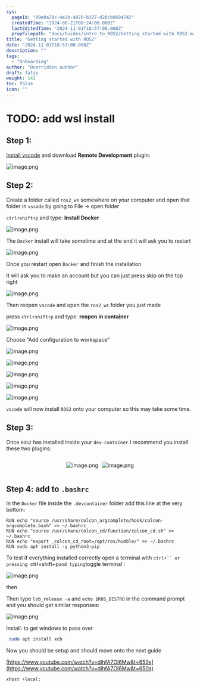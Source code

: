 ```yaml
---
sys:
  pageId: "89e0a78c-4e2b-4070-b327-d28cb0694742"
  createdTime: "2024-08-21T00:24:00.000Z"
  lastEditedTime: "2024-11-01T18:57:00.000Z"
  propFilepath: "docs/Guides/intro_to_ROS2/Getting started with ROS2.md"
title: "Getting started with ROS2"
date: "2024-11-01T18:57:00.000Z"
description: ""
tags:
  - "Onboarding"
author: "Overridden author"
draft: false
weight: 141
toc: false
icon: ""
---
```


# TODO: add wsl install

## Step 1:

[Install vscode](https://code.visualstudio.com/download) and download **Remote Development** plugin:

![image.png](https://prod-files-secure.s3.us-west-2.amazonaws.com/d518164a-d88e-44d1-a4ee-3adb3bd8bce0/efb52993-1881-4a40-b95e-6f020334f022/image.png?X-Amz-Algorithm=AWS4-HMAC-SHA256&X-Amz-Content-Sha256=UNSIGNED-PAYLOAD&X-Amz-Credential=ASIAZI2LB4663J254X5T%2F20250309%2Fus-west-2%2Fs3%2Faws4_request&X-Amz-Date=20250309T040759Z&X-Amz-Expires=3600&X-Amz-Security-Token=IQoJb3JpZ2luX2VjECMaCXVzLXdlc3QtMiJHMEUCIQDHdl%2BfPqewZVqpwpmfUGInh1mrcFMdPS8dd5n9CXoBpAIgcdPDyZjvUoSYJ0RjscshzhOtOlX85XxMup%2FuDNjZXogq%2FwMIbBAAGgw2Mzc0MjMxODM4MDUiDKbvqD8oa7y1uNEPxyrcA3f81ka72WqjUmOQsTZt6MGW9eSnSqTd4ninFTLGjE4TtTWZVBgSFJCDxEy%2FGZHT9ZQZ6GuzFgT8fGh5A2KotjJxa0FpFCwdL6dQb6ux4NDDqd2iR7P%2BWWWO7I24PA0%2BfmeIwQjKpSLBDmZrZ6GqPn7ertarrhaPaPmxHALUIK9zSmTRrDwKxPIDjpRyMSPyQqF2wvaSonllCwnONJDt3FjCULprp0EtO2Zczkv6dGU%2FTJ%2FhWo183tPD4p%2FB%2BciN14x16RCdQ2aopu5%2FI1CjQXjUsHatY9c0aymmDm7E15KtYj%2B4SFRtsG6aL6B2mmlqgQhUvKxhN13efITBnBq6FvUuctNInG7IFCDT2j4NhHfS6iww3uetpCF5Hug5ooeF7yKtXOVNOtGWq%2F1JmKT5bSktUyJQZLOTWnqQCfM%2BxSdHwBYfouGKSljIK53p6vupOyVmxzuoQaa6JBpGJ%2BYNJPZJDmEXkaRWVFCdw03g0hn2E6HyUf20PiC7Rx1Jd2xO3Fmt5WYvPZLrt61Z2GzC1xT3uYGmPJnFhUA4etk1Ymm%2B3IpWyC8zc9vxMRFWU1eCrNaRMtAIc3WzFSvHj9JPkfLuQ3v7GhQ37Rvn3TuY2W2G%2B%2FS5qRWwVizHgNg7MN6KtL4GOqUBSq4GBt%2FTB6%2FLhskmO%2F7SP6SYcbz4Df9%2F0i2sEIrYiZYBKRfxdwPl3Xqv3wnEuP%2FDrzbKJHSWkn0GlTUtVDAsMwt03hhfC3Y08cZGlKISScnss57iTu%2BwIsFaww6YksKmZLOSUV%2BuFX9k%2BDwkRUBVqOMOq9W%2FEGIRX5%2B6xKggww8bEQqy080z4s%2B1VwBeveaEoH76hEsrQjTAMEZU7UBST5z%2FxLlK&X-Amz-Signature=072ee17e390d85ea1f03332d792ef280864078ce27f5f0d79578241fdf6cb119&X-Amz-SignedHeaders=host&x-id=GetObject)

## Step 2:

Create a folder called `ros2_ws` somewhere on your computer and open that folder in `vscode` by going to File → open folder 

`ctrl+shift+p` and type: **Install Docker**

![image.png](https://prod-files-secure.s3.us-west-2.amazonaws.com/d518164a-d88e-44d1-a4ee-3adb3bd8bce0/2269dc0e-1cd5-47ff-bceb-c04ad9b2eab0/image.png?X-Amz-Algorithm=AWS4-HMAC-SHA256&X-Amz-Content-Sha256=UNSIGNED-PAYLOAD&X-Amz-Credential=ASIAZI2LB4663J254X5T%2F20250309%2Fus-west-2%2Fs3%2Faws4_request&X-Amz-Date=20250309T040759Z&X-Amz-Expires=3600&X-Amz-Security-Token=IQoJb3JpZ2luX2VjECMaCXVzLXdlc3QtMiJHMEUCIQDHdl%2BfPqewZVqpwpmfUGInh1mrcFMdPS8dd5n9CXoBpAIgcdPDyZjvUoSYJ0RjscshzhOtOlX85XxMup%2FuDNjZXogq%2FwMIbBAAGgw2Mzc0MjMxODM4MDUiDKbvqD8oa7y1uNEPxyrcA3f81ka72WqjUmOQsTZt6MGW9eSnSqTd4ninFTLGjE4TtTWZVBgSFJCDxEy%2FGZHT9ZQZ6GuzFgT8fGh5A2KotjJxa0FpFCwdL6dQb6ux4NDDqd2iR7P%2BWWWO7I24PA0%2BfmeIwQjKpSLBDmZrZ6GqPn7ertarrhaPaPmxHALUIK9zSmTRrDwKxPIDjpRyMSPyQqF2wvaSonllCwnONJDt3FjCULprp0EtO2Zczkv6dGU%2FTJ%2FhWo183tPD4p%2FB%2BciN14x16RCdQ2aopu5%2FI1CjQXjUsHatY9c0aymmDm7E15KtYj%2B4SFRtsG6aL6B2mmlqgQhUvKxhN13efITBnBq6FvUuctNInG7IFCDT2j4NhHfS6iww3uetpCF5Hug5ooeF7yKtXOVNOtGWq%2F1JmKT5bSktUyJQZLOTWnqQCfM%2BxSdHwBYfouGKSljIK53p6vupOyVmxzuoQaa6JBpGJ%2BYNJPZJDmEXkaRWVFCdw03g0hn2E6HyUf20PiC7Rx1Jd2xO3Fmt5WYvPZLrt61Z2GzC1xT3uYGmPJnFhUA4etk1Ymm%2B3IpWyC8zc9vxMRFWU1eCrNaRMtAIc3WzFSvHj9JPkfLuQ3v7GhQ37Rvn3TuY2W2G%2B%2FS5qRWwVizHgNg7MN6KtL4GOqUBSq4GBt%2FTB6%2FLhskmO%2F7SP6SYcbz4Df9%2F0i2sEIrYiZYBKRfxdwPl3Xqv3wnEuP%2FDrzbKJHSWkn0GlTUtVDAsMwt03hhfC3Y08cZGlKISScnss57iTu%2BwIsFaww6YksKmZLOSUV%2BuFX9k%2BDwkRUBVqOMOq9W%2FEGIRX5%2B6xKggww8bEQqy080z4s%2B1VwBeveaEoH76hEsrQjTAMEZU7UBST5z%2FxLlK&X-Amz-Signature=8e4754b82ad3eca0a5f8ce8b6adc486b624f05c0511e0e1c2808edd51e0cb3df&X-Amz-SignedHeaders=host&x-id=GetObject)

The `Docker` install will take sometime and at the end it will ask you to restart

![image.png](https://prod-files-secure.s3.us-west-2.amazonaws.com/d518164a-d88e-44d1-a4ee-3adb3bd8bce0/ed233f78-be33-4b1f-b89c-9c346c0e961e/image.png?X-Amz-Algorithm=AWS4-HMAC-SHA256&X-Amz-Content-Sha256=UNSIGNED-PAYLOAD&X-Amz-Credential=ASIAZI2LB4663J254X5T%2F20250309%2Fus-west-2%2Fs3%2Faws4_request&X-Amz-Date=20250309T040759Z&X-Amz-Expires=3600&X-Amz-Security-Token=IQoJb3JpZ2luX2VjECMaCXVzLXdlc3QtMiJHMEUCIQDHdl%2BfPqewZVqpwpmfUGInh1mrcFMdPS8dd5n9CXoBpAIgcdPDyZjvUoSYJ0RjscshzhOtOlX85XxMup%2FuDNjZXogq%2FwMIbBAAGgw2Mzc0MjMxODM4MDUiDKbvqD8oa7y1uNEPxyrcA3f81ka72WqjUmOQsTZt6MGW9eSnSqTd4ninFTLGjE4TtTWZVBgSFJCDxEy%2FGZHT9ZQZ6GuzFgT8fGh5A2KotjJxa0FpFCwdL6dQb6ux4NDDqd2iR7P%2BWWWO7I24PA0%2BfmeIwQjKpSLBDmZrZ6GqPn7ertarrhaPaPmxHALUIK9zSmTRrDwKxPIDjpRyMSPyQqF2wvaSonllCwnONJDt3FjCULprp0EtO2Zczkv6dGU%2FTJ%2FhWo183tPD4p%2FB%2BciN14x16RCdQ2aopu5%2FI1CjQXjUsHatY9c0aymmDm7E15KtYj%2B4SFRtsG6aL6B2mmlqgQhUvKxhN13efITBnBq6FvUuctNInG7IFCDT2j4NhHfS6iww3uetpCF5Hug5ooeF7yKtXOVNOtGWq%2F1JmKT5bSktUyJQZLOTWnqQCfM%2BxSdHwBYfouGKSljIK53p6vupOyVmxzuoQaa6JBpGJ%2BYNJPZJDmEXkaRWVFCdw03g0hn2E6HyUf20PiC7Rx1Jd2xO3Fmt5WYvPZLrt61Z2GzC1xT3uYGmPJnFhUA4etk1Ymm%2B3IpWyC8zc9vxMRFWU1eCrNaRMtAIc3WzFSvHj9JPkfLuQ3v7GhQ37Rvn3TuY2W2G%2B%2FS5qRWwVizHgNg7MN6KtL4GOqUBSq4GBt%2FTB6%2FLhskmO%2F7SP6SYcbz4Df9%2F0i2sEIrYiZYBKRfxdwPl3Xqv3wnEuP%2FDrzbKJHSWkn0GlTUtVDAsMwt03hhfC3Y08cZGlKISScnss57iTu%2BwIsFaww6YksKmZLOSUV%2BuFX9k%2BDwkRUBVqOMOq9W%2FEGIRX5%2B6xKggww8bEQqy080z4s%2B1VwBeveaEoH76hEsrQjTAMEZU7UBST5z%2FxLlK&X-Amz-Signature=bdd1bb3aabfc6152193ca59691187943623d14ce9f132f42427018a1ebd0b9ce&X-Amz-SignedHeaders=host&x-id=GetObject)

Once you restart open `Docker` and finish the installation

It will ask you to make an account but you can just press skip on the top right

![image.png](https://prod-files-secure.s3.us-west-2.amazonaws.com/d518164a-d88e-44d1-a4ee-3adb3bd8bce0/21010ad9-1659-4fd9-9f59-9932a09b2a3d/image.png?X-Amz-Algorithm=AWS4-HMAC-SHA256&X-Amz-Content-Sha256=UNSIGNED-PAYLOAD&X-Amz-Credential=ASIAZI2LB4663J254X5T%2F20250309%2Fus-west-2%2Fs3%2Faws4_request&X-Amz-Date=20250309T040759Z&X-Amz-Expires=3600&X-Amz-Security-Token=IQoJb3JpZ2luX2VjECMaCXVzLXdlc3QtMiJHMEUCIQDHdl%2BfPqewZVqpwpmfUGInh1mrcFMdPS8dd5n9CXoBpAIgcdPDyZjvUoSYJ0RjscshzhOtOlX85XxMup%2FuDNjZXogq%2FwMIbBAAGgw2Mzc0MjMxODM4MDUiDKbvqD8oa7y1uNEPxyrcA3f81ka72WqjUmOQsTZt6MGW9eSnSqTd4ninFTLGjE4TtTWZVBgSFJCDxEy%2FGZHT9ZQZ6GuzFgT8fGh5A2KotjJxa0FpFCwdL6dQb6ux4NDDqd2iR7P%2BWWWO7I24PA0%2BfmeIwQjKpSLBDmZrZ6GqPn7ertarrhaPaPmxHALUIK9zSmTRrDwKxPIDjpRyMSPyQqF2wvaSonllCwnONJDt3FjCULprp0EtO2Zczkv6dGU%2FTJ%2FhWo183tPD4p%2FB%2BciN14x16RCdQ2aopu5%2FI1CjQXjUsHatY9c0aymmDm7E15KtYj%2B4SFRtsG6aL6B2mmlqgQhUvKxhN13efITBnBq6FvUuctNInG7IFCDT2j4NhHfS6iww3uetpCF5Hug5ooeF7yKtXOVNOtGWq%2F1JmKT5bSktUyJQZLOTWnqQCfM%2BxSdHwBYfouGKSljIK53p6vupOyVmxzuoQaa6JBpGJ%2BYNJPZJDmEXkaRWVFCdw03g0hn2E6HyUf20PiC7Rx1Jd2xO3Fmt5WYvPZLrt61Z2GzC1xT3uYGmPJnFhUA4etk1Ymm%2B3IpWyC8zc9vxMRFWU1eCrNaRMtAIc3WzFSvHj9JPkfLuQ3v7GhQ37Rvn3TuY2W2G%2B%2FS5qRWwVizHgNg7MN6KtL4GOqUBSq4GBt%2FTB6%2FLhskmO%2F7SP6SYcbz4Df9%2F0i2sEIrYiZYBKRfxdwPl3Xqv3wnEuP%2FDrzbKJHSWkn0GlTUtVDAsMwt03hhfC3Y08cZGlKISScnss57iTu%2BwIsFaww6YksKmZLOSUV%2BuFX9k%2BDwkRUBVqOMOq9W%2FEGIRX5%2B6xKggww8bEQqy080z4s%2B1VwBeveaEoH76hEsrQjTAMEZU7UBST5z%2FxLlK&X-Amz-Signature=1cc5fba15042aa6c5150d9b8a0edc0c615bfac6d951b90580487d74c0b278c4f&X-Amz-SignedHeaders=host&x-id=GetObject)

Then reopen `vscode` and open the `ros2_ws` folder you just made

press `ctrl+shift+p` and type: **reopen in container**

![image.png](https://prod-files-secure.s3.us-west-2.amazonaws.com/d518164a-d88e-44d1-a4ee-3adb3bd8bce0/4e93b8c2-41ad-488c-8095-c74205196118/image.png?X-Amz-Algorithm=AWS4-HMAC-SHA256&X-Amz-Content-Sha256=UNSIGNED-PAYLOAD&X-Amz-Credential=ASIAZI2LB4663J254X5T%2F20250309%2Fus-west-2%2Fs3%2Faws4_request&X-Amz-Date=20250309T040759Z&X-Amz-Expires=3600&X-Amz-Security-Token=IQoJb3JpZ2luX2VjECMaCXVzLXdlc3QtMiJHMEUCIQDHdl%2BfPqewZVqpwpmfUGInh1mrcFMdPS8dd5n9CXoBpAIgcdPDyZjvUoSYJ0RjscshzhOtOlX85XxMup%2FuDNjZXogq%2FwMIbBAAGgw2Mzc0MjMxODM4MDUiDKbvqD8oa7y1uNEPxyrcA3f81ka72WqjUmOQsTZt6MGW9eSnSqTd4ninFTLGjE4TtTWZVBgSFJCDxEy%2FGZHT9ZQZ6GuzFgT8fGh5A2KotjJxa0FpFCwdL6dQb6ux4NDDqd2iR7P%2BWWWO7I24PA0%2BfmeIwQjKpSLBDmZrZ6GqPn7ertarrhaPaPmxHALUIK9zSmTRrDwKxPIDjpRyMSPyQqF2wvaSonllCwnONJDt3FjCULprp0EtO2Zczkv6dGU%2FTJ%2FhWo183tPD4p%2FB%2BciN14x16RCdQ2aopu5%2FI1CjQXjUsHatY9c0aymmDm7E15KtYj%2B4SFRtsG6aL6B2mmlqgQhUvKxhN13efITBnBq6FvUuctNInG7IFCDT2j4NhHfS6iww3uetpCF5Hug5ooeF7yKtXOVNOtGWq%2F1JmKT5bSktUyJQZLOTWnqQCfM%2BxSdHwBYfouGKSljIK53p6vupOyVmxzuoQaa6JBpGJ%2BYNJPZJDmEXkaRWVFCdw03g0hn2E6HyUf20PiC7Rx1Jd2xO3Fmt5WYvPZLrt61Z2GzC1xT3uYGmPJnFhUA4etk1Ymm%2B3IpWyC8zc9vxMRFWU1eCrNaRMtAIc3WzFSvHj9JPkfLuQ3v7GhQ37Rvn3TuY2W2G%2B%2FS5qRWwVizHgNg7MN6KtL4GOqUBSq4GBt%2FTB6%2FLhskmO%2F7SP6SYcbz4Df9%2F0i2sEIrYiZYBKRfxdwPl3Xqv3wnEuP%2FDrzbKJHSWkn0GlTUtVDAsMwt03hhfC3Y08cZGlKISScnss57iTu%2BwIsFaww6YksKmZLOSUV%2BuFX9k%2BDwkRUBVqOMOq9W%2FEGIRX5%2B6xKggww8bEQqy080z4s%2B1VwBeveaEoH76hEsrQjTAMEZU7UBST5z%2FxLlK&X-Amz-Signature=143270821f3a52158f6a3badfbf1318841664606390f260fcb8a5f6ee32f51eb&X-Amz-SignedHeaders=host&x-id=GetObject)

Choose “Add configuration to workspace”

![image.png](https://prod-files-secure.s3.us-west-2.amazonaws.com/d518164a-d88e-44d1-a4ee-3adb3bd8bce0/9560b282-5060-4989-ba37-97e7b2c22476/image.png?X-Amz-Algorithm=AWS4-HMAC-SHA256&X-Amz-Content-Sha256=UNSIGNED-PAYLOAD&X-Amz-Credential=ASIAZI2LB4663J254X5T%2F20250309%2Fus-west-2%2Fs3%2Faws4_request&X-Amz-Date=20250309T040759Z&X-Amz-Expires=3600&X-Amz-Security-Token=IQoJb3JpZ2luX2VjECMaCXVzLXdlc3QtMiJHMEUCIQDHdl%2BfPqewZVqpwpmfUGInh1mrcFMdPS8dd5n9CXoBpAIgcdPDyZjvUoSYJ0RjscshzhOtOlX85XxMup%2FuDNjZXogq%2FwMIbBAAGgw2Mzc0MjMxODM4MDUiDKbvqD8oa7y1uNEPxyrcA3f81ka72WqjUmOQsTZt6MGW9eSnSqTd4ninFTLGjE4TtTWZVBgSFJCDxEy%2FGZHT9ZQZ6GuzFgT8fGh5A2KotjJxa0FpFCwdL6dQb6ux4NDDqd2iR7P%2BWWWO7I24PA0%2BfmeIwQjKpSLBDmZrZ6GqPn7ertarrhaPaPmxHALUIK9zSmTRrDwKxPIDjpRyMSPyQqF2wvaSonllCwnONJDt3FjCULprp0EtO2Zczkv6dGU%2FTJ%2FhWo183tPD4p%2FB%2BciN14x16RCdQ2aopu5%2FI1CjQXjUsHatY9c0aymmDm7E15KtYj%2B4SFRtsG6aL6B2mmlqgQhUvKxhN13efITBnBq6FvUuctNInG7IFCDT2j4NhHfS6iww3uetpCF5Hug5ooeF7yKtXOVNOtGWq%2F1JmKT5bSktUyJQZLOTWnqQCfM%2BxSdHwBYfouGKSljIK53p6vupOyVmxzuoQaa6JBpGJ%2BYNJPZJDmEXkaRWVFCdw03g0hn2E6HyUf20PiC7Rx1Jd2xO3Fmt5WYvPZLrt61Z2GzC1xT3uYGmPJnFhUA4etk1Ymm%2B3IpWyC8zc9vxMRFWU1eCrNaRMtAIc3WzFSvHj9JPkfLuQ3v7GhQ37Rvn3TuY2W2G%2B%2FS5qRWwVizHgNg7MN6KtL4GOqUBSq4GBt%2FTB6%2FLhskmO%2F7SP6SYcbz4Df9%2F0i2sEIrYiZYBKRfxdwPl3Xqv3wnEuP%2FDrzbKJHSWkn0GlTUtVDAsMwt03hhfC3Y08cZGlKISScnss57iTu%2BwIsFaww6YksKmZLOSUV%2BuFX9k%2BDwkRUBVqOMOq9W%2FEGIRX5%2B6xKggww8bEQqy080z4s%2B1VwBeveaEoH76hEsrQjTAMEZU7UBST5z%2FxLlK&X-Amz-Signature=b1b55ff531d55974dc2492f610bdb15ec54ff150cd0e1139b810ea50a15e13a7&X-Amz-SignedHeaders=host&x-id=GetObject)

![image.png](https://prod-files-secure.s3.us-west-2.amazonaws.com/d518164a-d88e-44d1-a4ee-3adb3bd8bce0/2ee63f81-886b-48e8-a553-dc6e5eac99e4/image.png?X-Amz-Algorithm=AWS4-HMAC-SHA256&X-Amz-Content-Sha256=UNSIGNED-PAYLOAD&X-Amz-Credential=ASIAZI2LB4663J254X5T%2F20250309%2Fus-west-2%2Fs3%2Faws4_request&X-Amz-Date=20250309T040759Z&X-Amz-Expires=3600&X-Amz-Security-Token=IQoJb3JpZ2luX2VjECMaCXVzLXdlc3QtMiJHMEUCIQDHdl%2BfPqewZVqpwpmfUGInh1mrcFMdPS8dd5n9CXoBpAIgcdPDyZjvUoSYJ0RjscshzhOtOlX85XxMup%2FuDNjZXogq%2FwMIbBAAGgw2Mzc0MjMxODM4MDUiDKbvqD8oa7y1uNEPxyrcA3f81ka72WqjUmOQsTZt6MGW9eSnSqTd4ninFTLGjE4TtTWZVBgSFJCDxEy%2FGZHT9ZQZ6GuzFgT8fGh5A2KotjJxa0FpFCwdL6dQb6ux4NDDqd2iR7P%2BWWWO7I24PA0%2BfmeIwQjKpSLBDmZrZ6GqPn7ertarrhaPaPmxHALUIK9zSmTRrDwKxPIDjpRyMSPyQqF2wvaSonllCwnONJDt3FjCULprp0EtO2Zczkv6dGU%2FTJ%2FhWo183tPD4p%2FB%2BciN14x16RCdQ2aopu5%2FI1CjQXjUsHatY9c0aymmDm7E15KtYj%2B4SFRtsG6aL6B2mmlqgQhUvKxhN13efITBnBq6FvUuctNInG7IFCDT2j4NhHfS6iww3uetpCF5Hug5ooeF7yKtXOVNOtGWq%2F1JmKT5bSktUyJQZLOTWnqQCfM%2BxSdHwBYfouGKSljIK53p6vupOyVmxzuoQaa6JBpGJ%2BYNJPZJDmEXkaRWVFCdw03g0hn2E6HyUf20PiC7Rx1Jd2xO3Fmt5WYvPZLrt61Z2GzC1xT3uYGmPJnFhUA4etk1Ymm%2B3IpWyC8zc9vxMRFWU1eCrNaRMtAIc3WzFSvHj9JPkfLuQ3v7GhQ37Rvn3TuY2W2G%2B%2FS5qRWwVizHgNg7MN6KtL4GOqUBSq4GBt%2FTB6%2FLhskmO%2F7SP6SYcbz4Df9%2F0i2sEIrYiZYBKRfxdwPl3Xqv3wnEuP%2FDrzbKJHSWkn0GlTUtVDAsMwt03hhfC3Y08cZGlKISScnss57iTu%2BwIsFaww6YksKmZLOSUV%2BuFX9k%2BDwkRUBVqOMOq9W%2FEGIRX5%2B6xKggww8bEQqy080z4s%2B1VwBeveaEoH76hEsrQjTAMEZU7UBST5z%2FxLlK&X-Amz-Signature=0e10f63077a86d5e0ae953fa02e731aca862e82aa7f1b1286182427e30f85478&X-Amz-SignedHeaders=host&x-id=GetObject)

![image.png](https://prod-files-secure.s3.us-west-2.amazonaws.com/d518164a-d88e-44d1-a4ee-3adb3bd8bce0/ae1580b2-b048-407e-aed9-b584224a7a04/image.png?X-Amz-Algorithm=AWS4-HMAC-SHA256&X-Amz-Content-Sha256=UNSIGNED-PAYLOAD&X-Amz-Credential=ASIAZI2LB4663J254X5T%2F20250309%2Fus-west-2%2Fs3%2Faws4_request&X-Amz-Date=20250309T040759Z&X-Amz-Expires=3600&X-Amz-Security-Token=IQoJb3JpZ2luX2VjECMaCXVzLXdlc3QtMiJHMEUCIQDHdl%2BfPqewZVqpwpmfUGInh1mrcFMdPS8dd5n9CXoBpAIgcdPDyZjvUoSYJ0RjscshzhOtOlX85XxMup%2FuDNjZXogq%2FwMIbBAAGgw2Mzc0MjMxODM4MDUiDKbvqD8oa7y1uNEPxyrcA3f81ka72WqjUmOQsTZt6MGW9eSnSqTd4ninFTLGjE4TtTWZVBgSFJCDxEy%2FGZHT9ZQZ6GuzFgT8fGh5A2KotjJxa0FpFCwdL6dQb6ux4NDDqd2iR7P%2BWWWO7I24PA0%2BfmeIwQjKpSLBDmZrZ6GqPn7ertarrhaPaPmxHALUIK9zSmTRrDwKxPIDjpRyMSPyQqF2wvaSonllCwnONJDt3FjCULprp0EtO2Zczkv6dGU%2FTJ%2FhWo183tPD4p%2FB%2BciN14x16RCdQ2aopu5%2FI1CjQXjUsHatY9c0aymmDm7E15KtYj%2B4SFRtsG6aL6B2mmlqgQhUvKxhN13efITBnBq6FvUuctNInG7IFCDT2j4NhHfS6iww3uetpCF5Hug5ooeF7yKtXOVNOtGWq%2F1JmKT5bSktUyJQZLOTWnqQCfM%2BxSdHwBYfouGKSljIK53p6vupOyVmxzuoQaa6JBpGJ%2BYNJPZJDmEXkaRWVFCdw03g0hn2E6HyUf20PiC7Rx1Jd2xO3Fmt5WYvPZLrt61Z2GzC1xT3uYGmPJnFhUA4etk1Ymm%2B3IpWyC8zc9vxMRFWU1eCrNaRMtAIc3WzFSvHj9JPkfLuQ3v7GhQ37Rvn3TuY2W2G%2B%2FS5qRWwVizHgNg7MN6KtL4GOqUBSq4GBt%2FTB6%2FLhskmO%2F7SP6SYcbz4Df9%2F0i2sEIrYiZYBKRfxdwPl3Xqv3wnEuP%2FDrzbKJHSWkn0GlTUtVDAsMwt03hhfC3Y08cZGlKISScnss57iTu%2BwIsFaww6YksKmZLOSUV%2BuFX9k%2BDwkRUBVqOMOq9W%2FEGIRX5%2B6xKggww8bEQqy080z4s%2B1VwBeveaEoH76hEsrQjTAMEZU7UBST5z%2FxLlK&X-Amz-Signature=f86b39b8d3edf83d7519465fcab17635c56849c599cd7791a326d330cfc47540&X-Amz-SignedHeaders=host&x-id=GetObject)

![image.png](https://prod-files-secure.s3.us-west-2.amazonaws.com/d518164a-d88e-44d1-a4ee-3adb3bd8bce0/53255b28-f75e-430f-b9e3-c0ac8577e42b/image.png?X-Amz-Algorithm=AWS4-HMAC-SHA256&X-Amz-Content-Sha256=UNSIGNED-PAYLOAD&X-Amz-Credential=ASIAZI2LB4663J254X5T%2F20250309%2Fus-west-2%2Fs3%2Faws4_request&X-Amz-Date=20250309T040759Z&X-Amz-Expires=3600&X-Amz-Security-Token=IQoJb3JpZ2luX2VjECMaCXVzLXdlc3QtMiJHMEUCIQDHdl%2BfPqewZVqpwpmfUGInh1mrcFMdPS8dd5n9CXoBpAIgcdPDyZjvUoSYJ0RjscshzhOtOlX85XxMup%2FuDNjZXogq%2FwMIbBAAGgw2Mzc0MjMxODM4MDUiDKbvqD8oa7y1uNEPxyrcA3f81ka72WqjUmOQsTZt6MGW9eSnSqTd4ninFTLGjE4TtTWZVBgSFJCDxEy%2FGZHT9ZQZ6GuzFgT8fGh5A2KotjJxa0FpFCwdL6dQb6ux4NDDqd2iR7P%2BWWWO7I24PA0%2BfmeIwQjKpSLBDmZrZ6GqPn7ertarrhaPaPmxHALUIK9zSmTRrDwKxPIDjpRyMSPyQqF2wvaSonllCwnONJDt3FjCULprp0EtO2Zczkv6dGU%2FTJ%2FhWo183tPD4p%2FB%2BciN14x16RCdQ2aopu5%2FI1CjQXjUsHatY9c0aymmDm7E15KtYj%2B4SFRtsG6aL6B2mmlqgQhUvKxhN13efITBnBq6FvUuctNInG7IFCDT2j4NhHfS6iww3uetpCF5Hug5ooeF7yKtXOVNOtGWq%2F1JmKT5bSktUyJQZLOTWnqQCfM%2BxSdHwBYfouGKSljIK53p6vupOyVmxzuoQaa6JBpGJ%2BYNJPZJDmEXkaRWVFCdw03g0hn2E6HyUf20PiC7Rx1Jd2xO3Fmt5WYvPZLrt61Z2GzC1xT3uYGmPJnFhUA4etk1Ymm%2B3IpWyC8zc9vxMRFWU1eCrNaRMtAIc3WzFSvHj9JPkfLuQ3v7GhQ37Rvn3TuY2W2G%2B%2FS5qRWwVizHgNg7MN6KtL4GOqUBSq4GBt%2FTB6%2FLhskmO%2F7SP6SYcbz4Df9%2F0i2sEIrYiZYBKRfxdwPl3Xqv3wnEuP%2FDrzbKJHSWkn0GlTUtVDAsMwt03hhfC3Y08cZGlKISScnss57iTu%2BwIsFaww6YksKmZLOSUV%2BuFX9k%2BDwkRUBVqOMOq9W%2FEGIRX5%2B6xKggww8bEQqy080z4s%2B1VwBeveaEoH76hEsrQjTAMEZU7UBST5z%2FxLlK&X-Amz-Signature=50c841a4f09782abe60f16549fe97bd79cf76191eaaf564160ef11aebc797d5e&X-Amz-SignedHeaders=host&x-id=GetObject)

![image.png](https://prod-files-secure.s3.us-west-2.amazonaws.com/d518164a-d88e-44d1-a4ee-3adb3bd8bce0/7c562767-5af9-4ffb-97d1-327bcdf4ee00/image.png?X-Amz-Algorithm=AWS4-HMAC-SHA256&X-Amz-Content-Sha256=UNSIGNED-PAYLOAD&X-Amz-Credential=ASIAZI2LB4663J254X5T%2F20250309%2Fus-west-2%2Fs3%2Faws4_request&X-Amz-Date=20250309T040759Z&X-Amz-Expires=3600&X-Amz-Security-Token=IQoJb3JpZ2luX2VjECMaCXVzLXdlc3QtMiJHMEUCIQDHdl%2BfPqewZVqpwpmfUGInh1mrcFMdPS8dd5n9CXoBpAIgcdPDyZjvUoSYJ0RjscshzhOtOlX85XxMup%2FuDNjZXogq%2FwMIbBAAGgw2Mzc0MjMxODM4MDUiDKbvqD8oa7y1uNEPxyrcA3f81ka72WqjUmOQsTZt6MGW9eSnSqTd4ninFTLGjE4TtTWZVBgSFJCDxEy%2FGZHT9ZQZ6GuzFgT8fGh5A2KotjJxa0FpFCwdL6dQb6ux4NDDqd2iR7P%2BWWWO7I24PA0%2BfmeIwQjKpSLBDmZrZ6GqPn7ertarrhaPaPmxHALUIK9zSmTRrDwKxPIDjpRyMSPyQqF2wvaSonllCwnONJDt3FjCULprp0EtO2Zczkv6dGU%2FTJ%2FhWo183tPD4p%2FB%2BciN14x16RCdQ2aopu5%2FI1CjQXjUsHatY9c0aymmDm7E15KtYj%2B4SFRtsG6aL6B2mmlqgQhUvKxhN13efITBnBq6FvUuctNInG7IFCDT2j4NhHfS6iww3uetpCF5Hug5ooeF7yKtXOVNOtGWq%2F1JmKT5bSktUyJQZLOTWnqQCfM%2BxSdHwBYfouGKSljIK53p6vupOyVmxzuoQaa6JBpGJ%2BYNJPZJDmEXkaRWVFCdw03g0hn2E6HyUf20PiC7Rx1Jd2xO3Fmt5WYvPZLrt61Z2GzC1xT3uYGmPJnFhUA4etk1Ymm%2B3IpWyC8zc9vxMRFWU1eCrNaRMtAIc3WzFSvHj9JPkfLuQ3v7GhQ37Rvn3TuY2W2G%2B%2FS5qRWwVizHgNg7MN6KtL4GOqUBSq4GBt%2FTB6%2FLhskmO%2F7SP6SYcbz4Df9%2F0i2sEIrYiZYBKRfxdwPl3Xqv3wnEuP%2FDrzbKJHSWkn0GlTUtVDAsMwt03hhfC3Y08cZGlKISScnss57iTu%2BwIsFaww6YksKmZLOSUV%2BuFX9k%2BDwkRUBVqOMOq9W%2FEGIRX5%2B6xKggww8bEQqy080z4s%2B1VwBeveaEoH76hEsrQjTAMEZU7UBST5z%2FxLlK&X-Amz-Signature=c9cc7ab3c72f01fc32bb7af23b54da12d28d81502b48bc3381811a70e84cd422&X-Amz-SignedHeaders=host&x-id=GetObject)

`vscode` will now install `ROS2` onto your computer so this may take some time.

## Step 3:

Once `ROS2` has installed inside your `dev-container` I recommend you install these two plugins:

<div style="display: flex;flex-direction: row; column-gap:10px; max-width: 630px;justify-content: center;">
<div>

![image.png](https://prod-files-secure.s3.us-west-2.amazonaws.com/d518164a-d88e-44d1-a4ee-3adb3bd8bce0/3fc3d550-5a54-4ba1-ba6b-faa01cdb7369/image.png?X-Amz-Algorithm=AWS4-HMAC-SHA256&X-Amz-Content-Sha256=UNSIGNED-PAYLOAD&X-Amz-Credential=ASIAZI2LB466XIB7ZUDE%2F20250309%2Fus-west-2%2Fs3%2Faws4_request&X-Amz-Date=20250309T040802Z&X-Amz-Expires=3600&X-Amz-Security-Token=IQoJb3JpZ2luX2VjECMaCXVzLXdlc3QtMiJIMEYCIQDG4N4ecKTnnzfuCAWcBB8mVG1UaXvn45bAoPtczsLsWAIhANysxFonBGq%2BdK3A6yceJMe0bhqFjJBH72h7x%2BuoNH3hKv8DCGwQABoMNjM3NDIzMTgzODA1IgwThTLhTu93cGSFHcQq3ANdigd%2FNXkB1ovdM7k%2BBkqLx4RBOwVNvwPhESqeDJ6jdr%2B8WKspe%2BHnw1ZsRdX01nSsEFKk4woPbEw7KWmKuJgtHiC8aGUVrYkaAsD1W1sZKvgCgcLzvpBhTTFH%2Fhn80YVgibsKL0XPZzQR0IiUxHR0r%2BF7%2FIlZ05K8xJP%2B3h0w%2BjoZ9Dy3hOTKVzW4bQ6fQq4Ut629gJRCUsFmqdWac9yoLRt6FxsD2Fw0XzoF3r42YpEWs2zan%2BhXOatmACysorCnmF1s405SEt%2FWVhTc3LGmGL4CEW5%2BqzvYAOFt2gW6B5l%2BZfkKn%2BObK1hbSa2ldF11aVm%2BgjDjdr9vZlwPoBx8NbRSpuod%2FykPIWiNk85MOJV%2B84NvE8iHD7U3r5Mzkmjg2dLDT1O6MMn30mSPDiWaaWImlcuesr24tssLZ%2B2ugY9y5q9p9YdY%2FJFSq%2FrKDi8OzI2IJhRcFscbSSz%2FxvhzCcUOIq6Jyy6DHAH21SyNaU%2FwGEunc92tRzSTrXYIcc%2Fn1lKQ6jtYIGbthbkZaW19IZHTo8O82i%2FGqJ6CX80BGk1MzY8kuOKGe7NoNfKWw5oYeB6Z3lOXhk9noNdq7VxtF68A5YWiE0G7ueZ4oseUicTR%2BBQi1JrU13M3aTDyirS%2BBjqkAX1e6%2BLIB9vIIwgQidJ%2BOEjxyttpf%2BIB4AHn47CRs%2FwZj2QmKvFxLHG6hV6XTv8b62M2iA%2FLTfS3QElAIOooGyGCoeIJHjxGiHEG%2F1Ol2Vu10Jyf7gV4h3ybXspm6P8AnDd%2BVHGmazviSguaH%2FUh%2BdwYi6w5yQdmP65E2YmFlERXxb5ZyjZaNqxLydTWd8aBPgzTH6YDTF%2BsdbNO0a934NV5IP2Q&X-Amz-Signature=9aae310c74c28ae638b72d35792b8417f493b4bf03a1aa7d4e51fa6ae4807459&X-Amz-SignedHeaders=host&x-id=GetObject)

</div>
<div>

![image.png](https://prod-files-secure.s3.us-west-2.amazonaws.com/d518164a-d88e-44d1-a4ee-3adb3bd8bce0/d994cc66-13c2-4093-a5a3-f84cf4601a82/image.png?X-Amz-Algorithm=AWS4-HMAC-SHA256&X-Amz-Content-Sha256=UNSIGNED-PAYLOAD&X-Amz-Credential=ASIAZI2LB466UHNZSNSU%2F20250309%2Fus-west-2%2Fs3%2Faws4_request&X-Amz-Date=20250309T040802Z&X-Amz-Expires=3600&X-Amz-Security-Token=IQoJb3JpZ2luX2VjECMaCXVzLXdlc3QtMiJHMEUCICkitBhROiK3Cw8A5ugS7DGnCoYAyOIScDGOhrIA7D1LAiEA%2BeEF13g0n7pXI4n87rTSUMPznSwnh5BsX2XlhrWg%2Fnsq%2FwMIbBAAGgw2Mzc0MjMxODM4MDUiDLs0orP0z31IxBGMmircA11tAo0In1OLvRWwlWPfbJZFWmMkcU2ru9QrJEWuR65cHOi99%2F%2BSBQRnMpE9VSlkk8R2Q13kEPC2rK2lqzqlM1EQH7JJdwpVLe0UriVCPn%2BnETE%2FaIaIbsE2p1v0vFReHHciP7fjebcAPwtHkI9iFzqMhaI3vLuVhNfsgZu8t5ZUoTQG6mCKuk%2BJgx8WRixbkj45BK4FPI0lfSigm9dSd25m7Pi3iEOvEsnshnPxfCkJH8tU%2FDA6EUaFvk%2B6mwUjMfmxHaaQqIWJ1wBBLemHb1Ylu9D6Rszw09yvxIOF3QVNVd%2B1Zxeb39k%2FVSF96g0PBBn%2FuRt0HbdZ39hQxACpgLDu73NGPtKdXSJ6TvsH%2Fk4WOYeG0KseN3%2BM2bUp8C5k3rQbts7BqK7T4qFwrwO6Ea%2BaSUyPoMERuu5TLazaIvaZdlswgjaoV39yHuqXmDNmAzkwbWlO3OGFLUQZmwXywsQt6Rz5NF0F5jG9Z7qFNR2d8k2IhGabS1ipXSZISnqSeFDz6G1wjo1PjGfbOMyJF51yY8njXgCiq58UKR8HTpUp5XVCRS90owP2gJW0v5m%2Fyc929jJ4fUn%2Fqmimc4Y4bket1m30DHFYhoV18D2e%2BdLArdaTlLK5FhrboPqJMIaLtL4GOqUBNlULVIBQPlSXj5zJbwtefvynXp43mHso3yXDmFGAXyeQOUiUF47hDn5W6eg9O7CnIgKUC4LAdwB%2BVs%2BJVdeNB6MhG8%2FiLeipOOSEuA8nfgyACfL2JKjo8hhrWShihRwwI8YaA221%2BwV3YVSlOgk350LuWPbQou%2BUlVZqROuGsPJr8xUUN%2B0oRyAhfUWjAStXspIDFsuDYlkuo17E%2FWAJSepu2yFk&X-Amz-Signature=4f9436c27cc47f40d06fe660d65b87f8a4225d8999cff3b4e62369eaaa109a88&X-Amz-SignedHeaders=host&x-id=GetObject)

</div>
</div>

## Step 4: add to `.bashrc`

In the `Docker` file inside the `.devcontainer` folder add this line at the very bottom: 

```docker
RUN echo "source /usr/share/colcon_argcomplete/hook/colcon-argcomplete.bash" >> ~/.bashrc
RUN echo "source /usr/share/colcon_cd/function/colcon_cd.sh" >> ~/.bashrc
RUN echo "export _colcon_cd_root=/opt/ros/humble/" >> ~/.bashrc
RUN sudo apt install -y python3-pip 
```

To test if everything installed correctly open a terminal with `ctrl+`` or pressing `ctrl+shift+p` and typing `toggle terminal`:

![image.png](https://prod-files-secure.s3.us-west-2.amazonaws.com/d518164a-d88e-44d1-a4ee-3adb3bd8bce0/6a4943d8-b04e-4c02-9a58-775f3384d1a5/image.png?X-Amz-Algorithm=AWS4-HMAC-SHA256&X-Amz-Content-Sha256=UNSIGNED-PAYLOAD&X-Amz-Credential=ASIAZI2LB4663J254X5T%2F20250309%2Fus-west-2%2Fs3%2Faws4_request&X-Amz-Date=20250309T040759Z&X-Amz-Expires=3600&X-Amz-Security-Token=IQoJb3JpZ2luX2VjECMaCXVzLXdlc3QtMiJHMEUCIQDHdl%2BfPqewZVqpwpmfUGInh1mrcFMdPS8dd5n9CXoBpAIgcdPDyZjvUoSYJ0RjscshzhOtOlX85XxMup%2FuDNjZXogq%2FwMIbBAAGgw2Mzc0MjMxODM4MDUiDKbvqD8oa7y1uNEPxyrcA3f81ka72WqjUmOQsTZt6MGW9eSnSqTd4ninFTLGjE4TtTWZVBgSFJCDxEy%2FGZHT9ZQZ6GuzFgT8fGh5A2KotjJxa0FpFCwdL6dQb6ux4NDDqd2iR7P%2BWWWO7I24PA0%2BfmeIwQjKpSLBDmZrZ6GqPn7ertarrhaPaPmxHALUIK9zSmTRrDwKxPIDjpRyMSPyQqF2wvaSonllCwnONJDt3FjCULprp0EtO2Zczkv6dGU%2FTJ%2FhWo183tPD4p%2FB%2BciN14x16RCdQ2aopu5%2FI1CjQXjUsHatY9c0aymmDm7E15KtYj%2B4SFRtsG6aL6B2mmlqgQhUvKxhN13efITBnBq6FvUuctNInG7IFCDT2j4NhHfS6iww3uetpCF5Hug5ooeF7yKtXOVNOtGWq%2F1JmKT5bSktUyJQZLOTWnqQCfM%2BxSdHwBYfouGKSljIK53p6vupOyVmxzuoQaa6JBpGJ%2BYNJPZJDmEXkaRWVFCdw03g0hn2E6HyUf20PiC7Rx1Jd2xO3Fmt5WYvPZLrt61Z2GzC1xT3uYGmPJnFhUA4etk1Ymm%2B3IpWyC8zc9vxMRFWU1eCrNaRMtAIc3WzFSvHj9JPkfLuQ3v7GhQ37Rvn3TuY2W2G%2B%2FS5qRWwVizHgNg7MN6KtL4GOqUBSq4GBt%2FTB6%2FLhskmO%2F7SP6SYcbz4Df9%2F0i2sEIrYiZYBKRfxdwPl3Xqv3wnEuP%2FDrzbKJHSWkn0GlTUtVDAsMwt03hhfC3Y08cZGlKISScnss57iTu%2BwIsFaww6YksKmZLOSUV%2BuFX9k%2BDwkRUBVqOMOq9W%2FEGIRX5%2B6xKggww8bEQqy080z4s%2B1VwBeveaEoH76hEsrQjTAMEZU7UBST5z%2FxLlK&X-Amz-Signature=1abf47a33825c2cb946242fad57cd332ef863ce91b146b218235ce1653c83203&X-Amz-SignedHeaders=host&x-id=GetObject)

then 

Then type `lsb_release -a` and `echo $ROS_DISTRO` in the command prompt and you should get similar responses:

![image.png](https://prod-files-secure.s3.us-west-2.amazonaws.com/d518164a-d88e-44d1-a4ee-3adb3bd8bce0/3e635dec-a805-4e85-8b9e-d000e5b71a4e/image.png?X-Amz-Algorithm=AWS4-HMAC-SHA256&X-Amz-Content-Sha256=UNSIGNED-PAYLOAD&X-Amz-Credential=ASIAZI2LB4663J254X5T%2F20250309%2Fus-west-2%2Fs3%2Faws4_request&X-Amz-Date=20250309T040759Z&X-Amz-Expires=3600&X-Amz-Security-Token=IQoJb3JpZ2luX2VjECMaCXVzLXdlc3QtMiJHMEUCIQDHdl%2BfPqewZVqpwpmfUGInh1mrcFMdPS8dd5n9CXoBpAIgcdPDyZjvUoSYJ0RjscshzhOtOlX85XxMup%2FuDNjZXogq%2FwMIbBAAGgw2Mzc0MjMxODM4MDUiDKbvqD8oa7y1uNEPxyrcA3f81ka72WqjUmOQsTZt6MGW9eSnSqTd4ninFTLGjE4TtTWZVBgSFJCDxEy%2FGZHT9ZQZ6GuzFgT8fGh5A2KotjJxa0FpFCwdL6dQb6ux4NDDqd2iR7P%2BWWWO7I24PA0%2BfmeIwQjKpSLBDmZrZ6GqPn7ertarrhaPaPmxHALUIK9zSmTRrDwKxPIDjpRyMSPyQqF2wvaSonllCwnONJDt3FjCULprp0EtO2Zczkv6dGU%2FTJ%2FhWo183tPD4p%2FB%2BciN14x16RCdQ2aopu5%2FI1CjQXjUsHatY9c0aymmDm7E15KtYj%2B4SFRtsG6aL6B2mmlqgQhUvKxhN13efITBnBq6FvUuctNInG7IFCDT2j4NhHfS6iww3uetpCF5Hug5ooeF7yKtXOVNOtGWq%2F1JmKT5bSktUyJQZLOTWnqQCfM%2BxSdHwBYfouGKSljIK53p6vupOyVmxzuoQaa6JBpGJ%2BYNJPZJDmEXkaRWVFCdw03g0hn2E6HyUf20PiC7Rx1Jd2xO3Fmt5WYvPZLrt61Z2GzC1xT3uYGmPJnFhUA4etk1Ymm%2B3IpWyC8zc9vxMRFWU1eCrNaRMtAIc3WzFSvHj9JPkfLuQ3v7GhQ37Rvn3TuY2W2G%2B%2FS5qRWwVizHgNg7MN6KtL4GOqUBSq4GBt%2FTB6%2FLhskmO%2F7SP6SYcbz4Df9%2F0i2sEIrYiZYBKRfxdwPl3Xqv3wnEuP%2FDrzbKJHSWkn0GlTUtVDAsMwt03hhfC3Y08cZGlKISScnss57iTu%2BwIsFaww6YksKmZLOSUV%2BuFX9k%2BDwkRUBVqOMOq9W%2FEGIRX5%2B6xKggww8bEQqy080z4s%2B1VwBeveaEoH76hEsrQjTAMEZU7UBST5z%2FxLlK&X-Amz-Signature=3d8db1e4db30811d6e2ca962a7d2f6255afea62f06fe4b24c21b032b3c70a376&X-Amz-SignedHeaders=host&x-id=GetObject)

Install:  to get windows to pass over

```bash
 sudo apt install xcb
```

Now you should be setup and should move onto the next guide 

[https://www.youtube.com/watch?v=dihfA7Ol6Mw&t=650s](https://www.youtube.com/watch?v=dihfA7Ol6Mw&t=650s)

```python
xhost +local:
```

